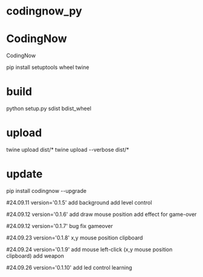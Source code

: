 # codingnow_py
# CodingNow

CodingNow

pip install setuptools wheel twine

# build
python setup.py sdist bdist_wheel

# upload
twine upload dist/*
twine upload --verbose dist/*

# update
pip install codingnow --upgrade

#24.09.11 version='0.1.5'
add background
add level control

#24.09.12 version='0.1.6'
add draw mouse position
add effect for game-over

#24.09.12 version='0.1.7'
bug fix gameover

#24.09.23 version='0.1.8'
x,y mouse position clipboard

#24.09.24 version='0.1.9'
add mouse left-click (x,y mouse position clipboard)
add weapon

#24.09.26 version='0.1.10'
add led control learning